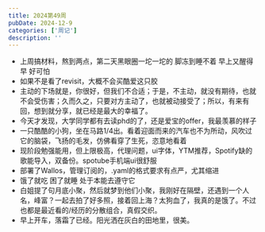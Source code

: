 ```yaml
---
title: 2024第49周
pubDate: 2024-12-9
categories: ['周记']
description: ''
---
```


* 上周搞材料，熬到两点，第二天黑眼圈一坨一坨的 脚冻到睡不着 早上又醒得早 好可怕
* 如果不是看了revisit，大概不会买酷爱这只胶
* 主动的下场就是，你很好，但我们不合适；于是，不主动，就没有期待，也就不会受伤害；久而久之，只要对方主动了，也就被动接受了；所以，有来有回，想到就分享，就已经是最大的幸福了。
* 今天才发现，大学同学都有去读phd的了，还是爱宝的offer，我最羡慕的样子
* 一只酷酷的小狗，坐在马路1/4出。看着迎面而来的汽车也不为所动，风吹过它的脑袋，飞扬的毛发，仿佛看穿了生死，恣意地看着
* 现阶段勉强能用，但上限极高，代理问题，ui字体，YTM推荐，Spotify缺的歌能导入，双备份。spotube手机端ui很舒服
* 部署了Wallos，管理订阅的，.yaml的格式要求有点严，尤其缩进
* 饿了就吃 困了就睡 处于本能去遵守它
* 白姐提了句月底小聚，然后就梦到他们小聚，我刚好在隔壁，还遇到一个人名，峰富？一起去拍了好多照，接着回上海？太狗血了，我真的是饿了。不过也都是最近看的/经历的分散组合，真假交织。
* 早上开车，落霜了已经。阳光洒在灰白的田地里，很美。